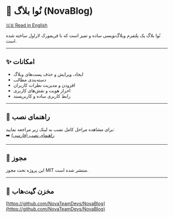 # 🌟 نُوا بلاگ (NovaBlog)

[🇬🇧 Read in English](./README-en.md)

نُوا بلاگ یک پلتفرم وبلاگ‌نویسی ساده و تمیز است که با فریمورک لاراول ساخته شده است.

---

## ✨ امکانات

- ایجاد، ویرایش و حذف پست‌های وبلاگ
- دسته‌بندی مطالب
- افزودن و مدیریت نظرات کاربران
- احراز هویت و نقش‌های کاربری
- رابط کاربری ساده و کاربرپسند

---

## 🔧 راهنمای نصب

برای مشاهده مراحل کامل نصب به لینک زیر مراجعه نمایید:  
➡️ [راهنمای نصب (فارسی)](./INSTALLATION-fa.md)

---

## 📄 مجوز

این پروژه تحت مجوز MIT منتشر شده است.

---

## 🔗 مخزن گیت‌هاب

[https://github.com/NovaTeamDevs/NovaBlog](https://github.com/NovaTeamDevs/NovaBlog)
